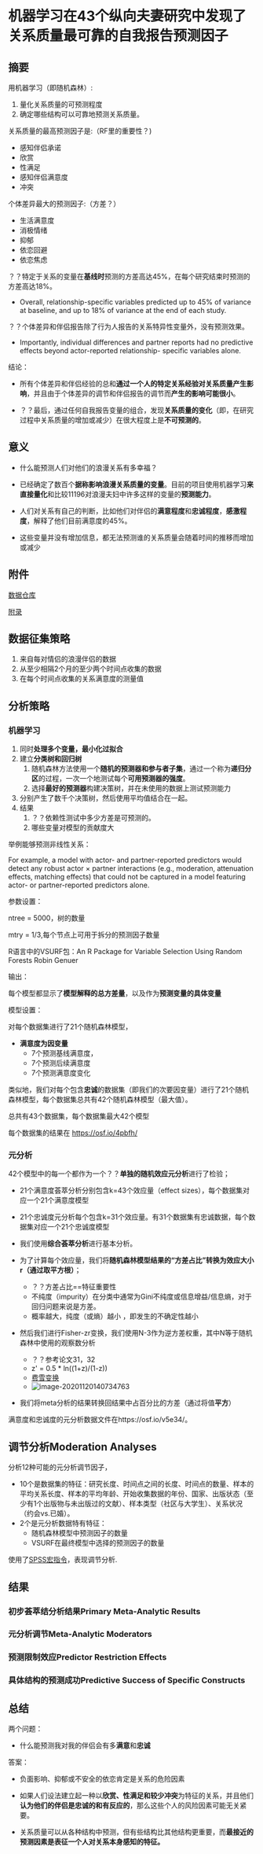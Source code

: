 # 机器学习在43个纵向夫妻研究中发现了关系质量最可靠的自我报告预测因子

## 摘要

用机器学习（即随机森林）:

1. 量化关系质量的可预测程度
2. 确定哪些结构可以可靠地预测关系质量。

关系质量的最高预测因子是:（RF里的重要性？)

- 感知伴侣承诺
- 欣赏
- 性满足
- 感知伴侣满意度
- 冲突

个体差异最大的预测因子:（方差？）

- 生活满意度
- 消极情绪
- 抑郁
- 依恋回避
- 依恋焦虑



？？特定于关系的变量在**基线时**预测的方差高达45%，在每个研究结束时预测的方差高达18%。

- Overall,
  relationship-specific variables predicted up to 45% of variance at
  baseline, and up to 18% of variance at the end of each study.

？？个体差异和伴侣报告除了行为人报告的关系特异性变量外，没有预测效果。

- Importantly, individual differences and partner
  reports had no predictive effects beyond actor-reported relationship-
  specific variables alone.



结论：

- 所有个体差异和伴侣经验的总和**通过一个人的特定关系经验对关系质量产生影响**，并且由于个体差异的调节和伴侣报告的调节而**产生的影响可能很小**。

- ？？最后，通过任何自我报告变量的组合，发现**关系质量的变化**（即，在研究过程中关系质量的增加或减少）在很大程度上是**不可预测的**。



## 意义

- 什么能预测人们对他们的浪漫关系有多幸福？

- 已经确定了数百个**据称影响浪漫关系质量的变量**。目前的项目使用机器学习**来直接量化**和比较11196对浪漫夫妇中许多这样的变量的**预测能力**。

- 人们对关系有自己的判断，比如他们对伴侣的**满意程度**和**忠诚程度**，**感激程度**，解释了他们目前满意度的45%。
- 这些变量并没有增加信息，都无法预测谁的关系质量会随着时间的推移而增加或减少



## 附件

[数据仓库](https://osf.io/d6ykr/)

[附录](https://www.pnas.org/content/pnas/suppl/2020/07/22/1917036117.DCSupplemental/pnas.1917036117.sapp.pdf)





## 数据征集策略

1. 来自每对情侣的浪漫伴侣的数据
2. 从至少相隔2个月的至少两个时间点收集的数据
3. 在每个时间点收集的关系满意度的测量值





## 分析策略

### 机器学习

1. 同时**处理多个变量，最小化过拟合**
2. 建立**分类树和回归树**
   1. 随机森林方法使用一个**随机的预测器和参与者子集**，通过一个称为**递归分区**的过程，一次一个地测试每个**可用预测器的强度**。
   2. 选择**最好的预测器**构建决策树，并在未使用的数据上测试预测能力
3. 分别产生了数千个决策树，然后使用平均值结合在一起。
4. 结果
   1. ？？依赖性测试中多少方差是可预测的。
   2. 哪些变量对模型的贡献度大

举例能够预测非线性关系：

For example, a model with actor- and partner-reported predictors would detect any robust actor × partner interactions (e.g., moderation, attenuation effects, matching effects) that could not be captured in a model featuring actor- or partner-reported predictors alone.



参数设置：

ntree = 5000，树的数量

mtry = 1/3,每个节点上可用于拆分的预测因子数量

R语言中的VSURF包：An R Package for Variable Selection Using Random Forests Robin Genuer



输出：

每个模型都显示了**模型解释的总方差量**，以及作为**预测变量的具体变量**



模型设置：

对每个数据集进行了21个随机森林模型，

- **满意度为因变量**
  - 7个预测基线满意度，
  - 7个预测后续满意度
  - 7个预测满意度变化

类似地，我们对每个包含**忠诚**的数据集（即我们的次要因变量）进行了21个随机森林模型，每个数据集总共有42个随机森林模型（最大值）。

总共有43个数据集，每个数据集最大42个模型

每个数据集的结果在 https://osf.io/4pbfh/





### 元分析

42个模型中的每一个都作为一个？？**单独的随机效应元分析**进行了检验；

- 21个满意度荟萃分析分别包含k=43个效应量（effect sizes），每个数据集对应一个21个满意度模型

- 21个忠诚度元分析每个包含k=31个效应量。有31个数据集有忠诚数据，每个数据集对应一个21个忠诚度模型
- 我们使用**综合荟萃分析**进行基本分析。

- 为了计算每个效应量，我们将**随机森林模型结果的“方差占比”转换为效应大小r（通过取平方根）**；
  - ？？方差占比==特征重要性
  - 不纯度（impurity）在分类中通常为Gini不纯度或信息增益/信息熵，对于回归问题来说是方差。
  - 概率越大，纯度（或熵）越小 ，即发生的不确定性越小

- 然后我们进行Fisher-zr变换，我们使用N-3作为逆方差权重，其中N等于随机森林中使用的观察数分析
  - ？？参考论文31，32
  - z' = 0.5 * ln((1+z)/(1-z))
  -  [费雪变换](https://www.wikiwand.com/zh/%E8%B4%B9%E9%9B%AA%E5%8F%98%E6%8D%A2)
  - ![image-20201120140734763](https://raw.githubusercontent.com/Iamfxz/picRepos/master/imgs/image-20201120140734763.png)
- 我们将meta分析的结果转换回结果中占百分比的方差（通过将值**平方**）

满意度和忠诚度的元分析数据文件在https://osf.io/v5e34/。





## 调节分析Moderation Analyses

分析12种可能的元分析调节因子，

- 10个是数据集的特征：研究长度、时间点之间的长度、时间点的数量、样本的平均关系长度、样本的平均年龄、开始收集数据的年份、国家、出版状态（至少有1个出版物与未出版过的文献）、样本类型（社区与大学生）、关系状况（约会vs.已婚）。
- 2个是元分析数据特有特征：
  - 随机森林模型中预测因子的数量
  - VSURF在最终模型中选择的预测因子的数量

使用了[SPSS宏指令](http://mason.gmu.edu/∼dwilsonb/ma.html)，表现调节分析.



## 结果

### 初步荟萃结分析结果Primary Meta-Analytic Results



### 元分析调节Meta-Analytic Moderators



### 预测限制效应Predictor Restriction Effects



### 具体结构的预测成功Predictive Success of Specific Constructs

## 总结

两个问题：

- 什么能预测我对我的伴侣会有多**满意**和**忠诚**

答案：

- 负面影响、抑郁或不安全的依恋肯定是关系的危险因素

- 如果人们设法建立起一种以**欣赏、性满足和较少冲突**为特征的关系，并且他们**认为他们的伴侣是忠诚的和有反应的**，那么这些个人的风险因素可能无关紧要。

- 关系质量可以从各种结构中预测，但有些结构比其他结构更重要，而**最接近的预测因素是表征一个人对关系本身感知的特征。**